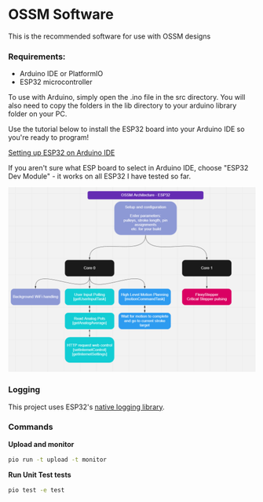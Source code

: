 # OSSM Software
This is the recommended software for use with OSSM designs

### Requirements:
- Arduino IDE or PlatformIO
- ESP32 microcontroller

To use with Arduino, simply open the .ino file in the src directory. You will also need to copy the folders in the lib directory to your arduino library folder on your PC.

Use the tutorial below to install the ESP32 board into your Arduino IDE so you're ready to program!

[Setting up ESP32 on Arduino IDE](https://randomnerdtutorials.com/installing-the-esp32-board-in-arduino-ide-windows-instructions/)

If you aren't sure what ESP board to select in Arduino IDE, choose "ESP32 Dev Module" - it works on all ESP32 I have tested so far.

![ESP32 Architecture](https://github.com/KinkyMakers/OSSM-hardware/blob/master/PlatformIO%20ESP32%20code/OSSM_ESP32/OSSM%20ESP32%20Architecture.png)


### Logging

This project uses ESP32's [native logging library](https://docs.espressif.com/projects/esp-idf/en/stable/esp32/api-reference/system/log.html).



### Commands

**Upload and monitor**
```bash
pio run -t upload -t monitor
```

**Run Unit Test tests**
```bash
pio test -e test
```


